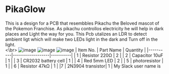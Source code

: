 # PikaGlow
This is a design for a PCB that resembbles Pikachu the Beloved mascot of the Pokemon Franchise. As pikachu controllos electricity he will help in dark places and Light the way for you.
This Pcb utalizes an LDR to detect ambient ligt which will make two LEDs light in the dark and Turn off in the light.<br><\br>
![image](https://github.com/user-attachments/assets/8fe0941e-1d17-44cc-8220-5bf16292b064)
![image](https://github.com/user-attachments/assets/fd5c7069-83e4-417b-aa3c-aec4ce6c32c5)
![image](https://github.com/user-attachments/assets/bfcc8b87-2049-49c3-997a-5ab6fa612d07)
| Item No. | Part Name        | Quantity |
|----------|------------------|----------|
| 1  | Resistor 220Ω    | 2        |
| 2  | Capacitor 10uF   | 1        |
| 3  | CR2032 battery cell | 1     |
| 4  | Red 5mm LED      | 2        |
| 5  | photoresistor    | 1        |
| 6  | Resistor 47kΩ    | 1        |
|7   | 2N3904 transistor| 1        |
My Slack user name is
